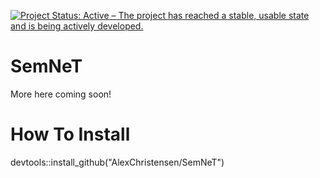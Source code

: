 [![Project Status: Active – The project has reached a stable, usable state and is being actively developed.](https://www.repostatus.org/badges/latest/active.svg)](https://www.repostatus.org/#active)

# SemNeT
More here coming soon!

# How To Install
devtools::install_github("AlexChristensen/SemNeT")
